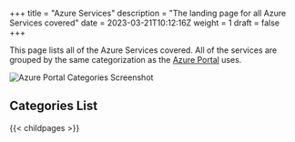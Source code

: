 +++
title = "Azure Services"
description = "The landing page for all Azure Services covered"
date = 2023-03-21T10:12:16Z
weight = 1
draft = false
+++

This page lists all of the Azure Services covered. All of the services are grouped by the same categorization as the [Azure Portal](https://portal.azure.com/#allservices/category/All) uses.

![Azure Portal Categories Screenshot](/monitor-baseline-alerts/media/img/azure-portal-categories-screenshot.png)

## Categories List

{{< childpages >}}
